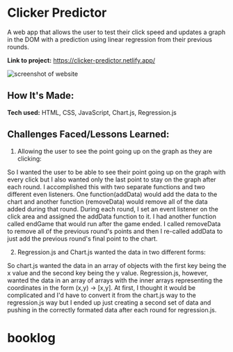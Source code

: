 # Clicker Predictor
A web app that allows the user to test their click speed and updates a graph in the DOM with a prediction using linear regression from their previous rounds.

**Link to project:** https://clicker-predictor.netlify.app/

![screenshot of website](https://i.imgur.com/Qlrh7p1.jpg)

## How It's Made:

**Tech used:** HTML, CSS, JavaScript, Chart.js, Regression.js


## Challenges Faced/Lessons Learned:

1. Allowing the user to see the point going up on the graph as they are clicking:

So I wanted the user to be able to see their point going up on the graph with every click but I also wanted only the last point to stay on the graph after each round. I accomplished this with two separate functions and two different even listeners. One function(addData) would add the data to the chart and another function (removeData) would remove all of the data added during that round. During each round, I set an event listener on the click area and assigned the addData function to it. I had another function called endGame that would run after the game ended. I called removeData to remove all of the previous round's points and then I re-called addData to just add the previous round's final point to the chart.  

2. Regression.js and Chart.js wanted the data in two different forms:

So chart.js wanted the data in an array of objects with the first key being the x value and the second key being the y value. Regression.js, however, wanted the data in an array of arrays with the inner arrays representing the coordinates in the form (x,y) -> [x,y]. At first, I thought it would be complicated and I'd have to convert it from the chart.js way to the regression.js way but I ended up just creating a second set of data and pushing in the correctly formated data after each round for regression.js. 

# booklog

